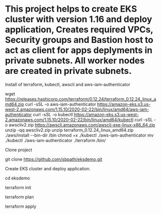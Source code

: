 # This project helps to create EKS cluster with version 1.16 and deploy application, Creates required VPCs, Security groups and Bastion host to act as client for apps deplyments in private subnets. All worker nodes are created in private subnets.


Install of terraform, kubectl, awscli and aws-iam-authenticator

wget https://releases.hashicorp.com/terraform/0.12.24/terraform_0.12.24_linux_amd64.zip
curl -sSL -o aws-iam-authenticator https://amazon-eks.s3.us-west-2.amazonaws.com/1.15.10/2020-02-22/bin/linux/amd64/aws-iam-authenticator
curl -sSL -o kubectl https://amazon-eks.s3.us-west-2.amazonaws.com/1.15.10/2020-02-22/bin/linux/amd64/kubectl
curl -sSL -o awscliv2.zip https://awscli.amazonaws.com/awscli-exe-linux-x86_64.zip
unzip -qq awscliv2.zip
unzip terraform_0.12.24_linux_amd64.zip 
./aws/install --bin-dir /bin
chmod +x ./kubectl ./aws-iam-authenticator
mv ./kubectl ./aws-iam-authenticator ./terraform /bin/

Clone project

git clone https://github.com/sbpath/eksdemo.git

Create EKS cluster and deploy application.

cd eksdemo

terraform init

terraform plan

terraform apply


